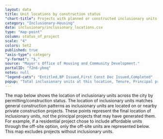 ```yaml
---
layout: data
title: Unit locations by construction status
"chart-title": Projects with planned or constructed inclusionary units as of 2014 Q1
category: "Inclusionary-Housing"
data: inclusionary/inclusionary_locations.csv
type: "map-point"
column: status_of_project
scale: "4"
colors: Set2
published: true
"axis-type": category
"y-format": "$,"
source: "Mayor's Office of Housing and Community Development."
portalID: "f2n6-ybnq"
notes: null
"legend-cats": "Entitled,BP Issued,First Const Doc Issued,Completed"
popup: "Total inclusionary units at this location, Tenure, Principal project triggering inclusionary requirement, Entitlement year, Building completion year"
---
```


The map below shows the location of inclusionary units across the city by permitting/construction status. The location of inclusionary units matches general construction patterns as inclusionary units are located on or nearby private construction projects. These points represent the final location of inclusionary units, not the principal projects that may have generated them. For example, if a residential project chose to include affordable units through the off-site option, only the off-site units are represented below. This map excludes projects without inclusionary units.
